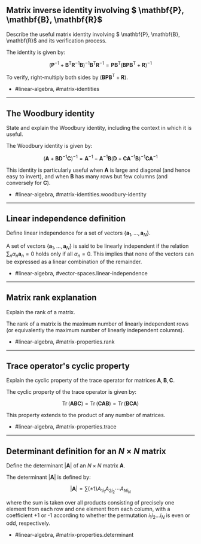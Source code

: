 ## Matrix inverse identity involving $ \mathbf{P}, \mathbf{B}, \mathbf{R}$

Describe the useful matrix identity involving $ \mathbf{P}, \mathbf{B}, \mathbf{R}$ and its verification process.

The identity is given by:

$$
\left(\mathbf{P}^{-1}+\mathbf{B}^{\mathrm{T}} \mathbf{R}^{-1} \mathbf{B}\right)^{-1} \mathbf{B}^{\mathrm{T}} \mathbf{R}^{-1}=\mathbf{P B}^{\mathrm{T}}\left(\mathbf{B} \mathbf{P} \mathbf{B}^{\mathrm{T}}+\mathbf{R}\right)^{-1}
$$

To verify, right-multiply both sides by $\left(\mathbf{B P B}^{\mathrm{T}}+\mathbf{R}\right)$.

- #linear-algebra, #matrix-identities

---

## The Woodbury identity

State and explain the Woodbury identity, including the context in which it is useful.

The Woodbury identity is given by:

$$
\left(\mathbf{A}+\mathbf{B D}^{-1} \mathbf{C}\right)^{-1}=\mathbf{A}^{-1}-\mathbf{A}^{-1} \mathbf{B}\left(\mathbf{D}+\mathbf{C A}^{-1} \mathbf{B}\right)^{-1} \mathbf{C A}^{-1}
$$

This identity is particularly useful when $\mathbf{A}$ is large and diagonal (and hence easy to invert), and when $\mathbf{B}$ has many rows but few columns (and conversely for $\mathbf{C}$).

- #linear-algebra, #matrix-identities.woodbury-identity

---

## Linear independence definition

Define linear independence for a set of vectors $\{ \mathbf{a}_{1}, \ldots, \mathbf{a}_{N} \}$.

A set of vectors $\{ \mathbf{a}_{1}, \ldots, \mathbf{a}_{N} \}$ is said to be linearly independent if the relation $\sum_{n} \alpha_{n} \mathbf{a}_{n}=0$ holds only if all $\alpha_{n}=0$. This implies that none of the vectors can be expressed as a linear combination of the remainder.

- #linear-algebra, #vector-spaces.linear-independence

---

## Matrix rank explanation

Explain the rank of a matrix.

The rank of a matrix is the maximum number of linearly independent rows (or equivalently the maximum number of linearly independent columns).

- #linear-algebra, #matrix-properties.rank

---

## Trace operator's cyclic property

Explain the cyclic property of the trace operator for matrices $\mathbf{A}, \mathbf{B}, \mathbf{C}$.

The cyclic property of the trace operator is given by:

$$
\operatorname{Tr}(\mathbf{A B C})=\operatorname{Tr}(\mathbf{C A B})=\operatorname{Tr}(\mathbf{B C A})
$$

This property extends to the product of any number of matrices.

- #linear-algebra, #matrix-properties.trace

---

## Determinant definition for an $N \times N$ matrix

Define the determinant $|\mathbf{A}|$ of an $N \times N$ matrix $\mathbf{A}$.

The determinant $|\mathbf{A}|$ is defined by:

$$
|\mathbf{A}|=\sum( \pm 1) A_{1 i_{1}} A_{2 i_{2}} \cdots A_{N i_{N}}
$$

where the sum is taken over all products consisting of precisely one element from each row and one element from each column, with a coefficient +1 or -1 according to whether the permutation $i_{1} i_{2} \ldots i_{N}$ is even or odd, respectively.

- #linear-algebra, #matrix-properties.determinant